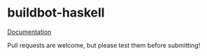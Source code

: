 buildbot-haskell
================

[Documentation](http://feuerbach.github.io/buildbot-haskell/index.html)

Pull requests are welcome, but please test them before submitting!
